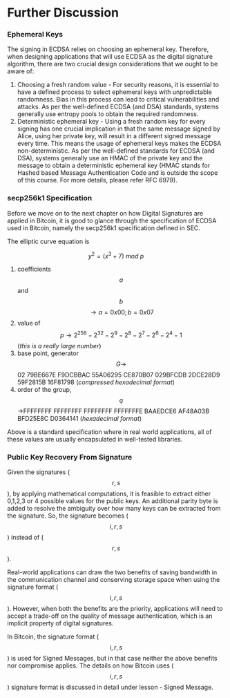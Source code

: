# Further Discussion

### Ephemeral Keys

The signing in ECDSA relies on choosing an ephemeral key. Therefore, when designing applications that will use ECDSA as the digital signature algorithm, there are two crucial design considerations that we ought to be aware of:

1. Choosing a fresh random value - For security reasons, it is essential to have a defined process to select ephemeral keys with unpredictable randomness. Bias in this process can lead to critical vulnerabilities and attacks. As per the well-defined ECDSA (and DSA) standards, systems generally use entropy pools to obtain the required randomness.
2. Deterministic ephemeral key - Using a fresh random key for every signing has one crucial implication in that the same message signed by Alice, using her private key, will result in a different signed message every time. This means the usage of ephemeral keys makes the ECDSA non-deterministic. As per the well-defined standards for ECDSA (and DSA), systems generally use an HMAC of the private key and the message to obtain a deterministic ephemeral key (HMAC stands for Hashed based Message Authentication Code and is outside the scope of this course. For more details, please refer RFC 6979).

### secp256k1 Specification

Before we move on to the next chapter on how Digital Signatures are applied in Bitcoin, it is good to glance through the specification of ECDSA used in Bitcoin, namely the secp256k1 specification defined in SEC.

The elliptic curve equation is

$$y^2 = (x^3 + 7) \ mod \ p$$

1. coefficients $$a$$ and $$b$$ $$→ a = 0x00 ; b =0x07$$
2. value of $$p → 2^{256} - 2^{32} - 2^9 - 2^8 - 2^7 - 2^6 - 2^4 - 1$$ (_this is a really large number_)
3. base point, generator $$G  →$$ 02 79BE667E F9DCBBAC 55A06295 CE870B07 029BFCDB 2DCE28D9 59F2815B 16F81798 (_compressed hexadecimal format_)
4. order of the group, $$q$$ →FFFFFFFF FFFFFFFF FFFFFFFF FFFFFFFE BAAEDCE6 AF48A03B BFD25E8C D0364141 (_hexadecimal format_)

Above is a standard specification where in real world applications, all of these values are usually encapsulated in well-tested libraries.

### Public Key Recovery From Signature

Given the signatures ($$r, s$$), by applying mathematical computations, it is feasible to extract either 0,1,2,3 or 4 possible values for the public keys. An additional parity byte is added to resolve the ambiguity over how many keys can be extracted from the signature. So, the signature becomes ($$i, r, s$$) instead of ($$r, s$$).

Real-world applications can draw the two benefits of saving bandwidth in the communication channel and conserving storage space when using the signature format ($$i, r, s$$). However, when both the benefits are the priority, applications will need to accept a trade-off on the quality of message authentication, which is an implicit property of digital signatures.

In Bitcoin, the signature format ($$i,r,s$$) is used for Signed Messages, but in that case neither the above benefits nor compromise applies. The details on how Bitcoin uses ($$i,r,s$$) signature format is discussed in detail under lesson - Signed Message.
